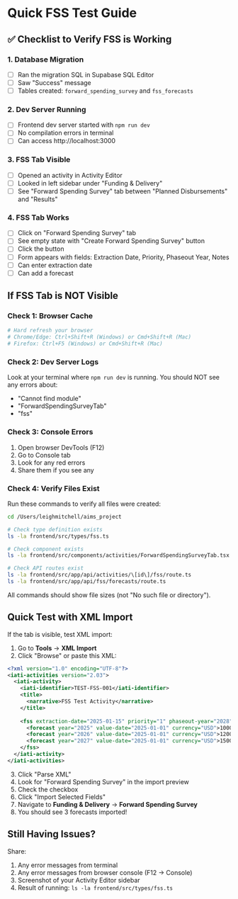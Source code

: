 # Quick FSS Test Guide

## ✅ Checklist to Verify FSS is Working

### 1. Database Migration
- [ ] Ran the migration SQL in Supabase SQL Editor
- [ ] Saw "Success" message
- [ ] Tables created: `forward_spending_survey` and `fss_forecasts`

### 2. Dev Server Running
- [ ] Frontend dev server started with `npm run dev`
- [ ] No compilation errors in terminal
- [ ] Can access http://localhost:3000

### 3. FSS Tab Visible
- [ ] Opened an activity in Activity Editor
- [ ] Looked in left sidebar under "Funding & Delivery"
- [ ] See "Forward Spending Survey" tab between "Planned Disbursements" and "Results"

### 4. FSS Tab Works
- [ ] Click on "Forward Spending Survey" tab
- [ ] See empty state with "Create Forward Spending Survey" button
- [ ] Click the button
- [ ] Form appears with fields: Extraction Date, Priority, Phaseout Year, Notes
- [ ] Can enter extraction date
- [ ] Can add a forecast

## If FSS Tab is NOT Visible

### Check 1: Browser Cache
```bash
# Hard refresh your browser
# Chrome/Edge: Ctrl+Shift+R (Windows) or Cmd+Shift+R (Mac)
# Firefox: Ctrl+F5 (Windows) or Cmd+Shift+R (Mac)
```

### Check 2: Dev Server Logs
Look at your terminal where `npm run dev` is running.
You should NOT see any errors about:
- "Cannot find module"
- "ForwardSpendingSurveyTab"
- "fss"

### Check 3: Console Errors
1. Open browser DevTools (F12)
2. Go to Console tab
3. Look for any red errors
4. Share them if you see any

### Check 4: Verify Files Exist
Run these commands to verify all files were created:

```bash
cd /Users/leighmitchell/aims_project

# Check type definition exists
ls -la frontend/src/types/fss.ts

# Check component exists
ls -la frontend/src/components/activities/ForwardSpendingSurveyTab.tsx

# Check API routes exist
ls -la frontend/src/app/api/activities/\[id\]/fss/route.ts
ls -la frontend/src/app/api/fss/forecasts/route.ts
```

All commands should show file sizes (not "No such file or directory").

## Quick Test with XML Import

If the tab is visible, test XML import:

1. Go to **Tools** → **XML Import**
2. Click "Browse" or paste this XML:

```xml
<?xml version="1.0" encoding="UTF-8"?>
<iati-activities version="2.03">
  <iati-activity>
    <iati-identifier>TEST-FSS-001</iati-identifier>
    <title>
      <narrative>FSS Test Activity</narrative>
    </title>
    
    <fss extraction-date="2025-01-15" priority="1" phaseout-year="2028">
      <forecast year="2025" value-date="2025-01-01" currency="USD">100000</forecast>
      <forecast year="2026" value-date="2025-01-01" currency="USD">120000</forecast>
      <forecast year="2027" value-date="2025-01-01" currency="USD">150000</forecast>
    </fss>
  </iati-activity>
</iati-activities>
```

3. Click "Parse XML"
4. Look for "Forward Spending Survey" in the import preview
5. Check the checkbox
6. Click "Import Selected Fields"
7. Navigate to **Funding & Delivery** → **Forward Spending Survey**
8. You should see 3 forecasts imported!

## Still Having Issues?

Share:
1. Any error messages from terminal
2. Any error messages from browser console (F12 → Console)
3. Screenshot of your Activity Editor sidebar
4. Result of running: `ls -la frontend/src/types/fss.ts`

